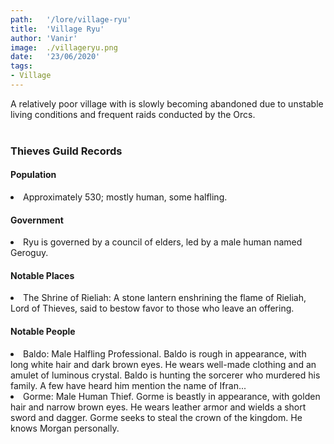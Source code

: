 ```yaml
---
path:   '/lore/village-ryu'
title:  'Village Ryu'
author: 'Vanir'
image:  ./villageryu.png
date:   '23/06/2020'
tags: 
- Village
---
```


A relatively poor village with is slowly becoming abandoned due to unstable living conditions and frequent raids conducted by the Orcs.<br/><br/>

### Thieves Guild Records
#### Population
<li>Approximately 530; mostly human, some halfling.</li>

#### Government
<li>Ryu is governed by a council of elders, led by a male human named Geroguy.</li>

#### Notable Places
<li>The Shrine of Rieliah: A stone lantern enshrining the flame of Rieliah, Lord of Thieves, said to bestow favor to 
those who leave an offering.</li>

#### Notable People
<li>Baldo: Male Halfling Professional. Baldo is rough in appearance, with long white hair and dark brown eyes. 
He wears well-made clothing and an amulet of luminous crystal. Baldo is hunting the sorcerer who murdered his family. 
A few have heard him mention the name of Ifran...</li>

<li>Gorme: Male Human Thief. Gorme is beastly in appearance, with golden hair and narrow brown eyes. He wears 
leather armor and wields a short sword and dagger. Gorme seeks to steal the crown of the kingdom. He knows Morgan 
personally.</li>
